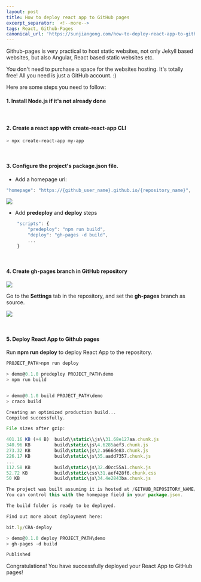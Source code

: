 ```yaml
---
layout: post
title: How to deploy react app to GitHub pages
excerpt_separator:  <!--more-->
tags: React, Github-Pages
canonical_url: 'https://sunjiangong.com/how-to-deploy-react-app-to-github-pages/'
---
```


Github-pages is very practical to host static websites, not only Jekyll based websites, but also Angular, React based static websites etc.

You don't need to purchase a space for the websites hosting. It's totally free! All you need is just a GitHub account. :)

<!--more-->

Here are some steps you need to follow:

#### 1. Install Node.js if it's not already done

<br/>

#### 2. Create a react app with create-react-app CLI

```bash
> npx create-react-app my-app
```

<br />

#### 3. Configure the project's **package.json** file.

- Add a homepage url:

```javascript
"homepage": "https://{github_user_name}.github.io/{repository_name}",
```

![](./../../../assets/images/DeployReactAppGithubPages/01_homepage.png)

- Add **predeploy** and **deploy** steps

```javascript
    "scripts": {
        "predeploy": "npm run build",
        "deploy": "gh-pages -d build",
        ...
    }
```

<br />

#### 4. Create gh-pages branch in GitHub repository

![](./../../../assets/images/DeployReactAppGithubPages/02_create_gh-pages_branch.PNG)

Go to the **Settings** tab in the repository, and set the **gh-pages** branch as source.

![](./../../../assets/images/DeployReactAppGithubPages/03_set_source_to_gh-pages.PNG)

<br />

#### 5. Deploy React App to Github pages

Run **npm run deploy** to deploy React App to the repository.

```javascript
PROJECT_PATH>npm run deploy

> demo@0.1.0 predeploy PROJECT_PATH\demo
> npm run build


> demo@0.1.0 build PROJECT_PATH\demo
> craco build

Creating an optimized production build...
Compiled successfully.

File sizes after gzip:

401.16 KB (+4 B)  build\\static\\js\\31.68e127aa.chunk.js
340.96 KB         build\static\js\4.6285aef3.chunk.js
273.32 KB         build\static\js\2.a666de83.chunk.js
226.17 KB         build\static\js\35.aadd7357.chunk.js
...
112.58 KB         build\static\js\32.d0cc55a1.chunk.js
52.72 KB          build\static\css\31.aef428f6.chunk.css
50 KB             build\static\js\34.4e2843ba.chunk.js

The project was built assuming it is hosted at /GITHUB_REPOSITORY_NAME/.
You can control this with the homepage field in your package.json.

The build folder is ready to be deployed.

Find out more about deployment here:

bit.ly/CRA-deploy

> demo@0.1.0 deploy PROJECT_PATH\demo
> gh-pages -d build

Published
```

Congratulations! You have successfully deployed your React App to GitHub pages!

